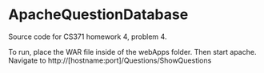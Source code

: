 # ApacheQuestionDatabase
Source code for CS371 homework 4, problem 4.

To run, place the WAR file inside of the webApps folder. Then start apache.
Navigate to http://[hostname:port]/Questions/ShowQuestions
